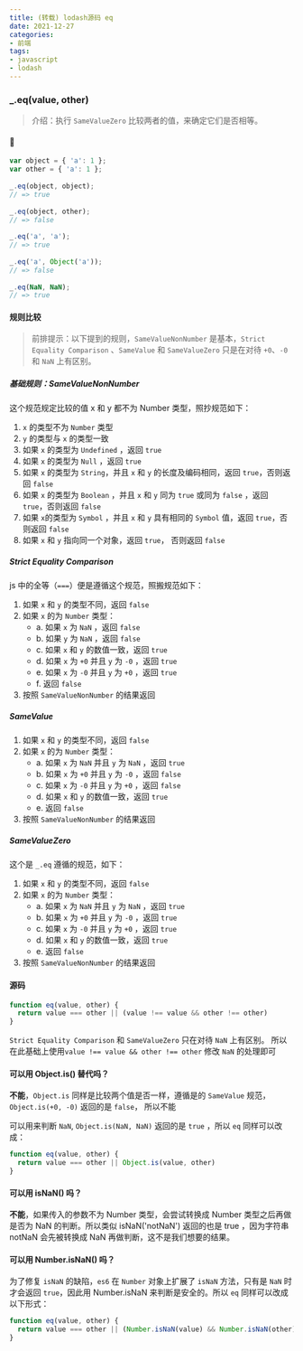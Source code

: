 ```yaml
---
title: (转载) lodash源码 eq
date: 2021-12-27
categories:
- 前端
tags:
- javascript
- lodash
---
```

### _.eq(value, other)
> 介绍：执行 `SameValueZero` 比较两者的值，来确定它们是否相等。
#### 🌰
```javascript
var object = { 'a': 1 };
var other = { 'a': 1 };
 
_.eq(object, object);
// => true
 
_.eq(object, other);
// => false
 
_.eq('a', 'a');
// => true
 
_.eq('a', Object('a'));
// => false
 
_.eq(NaN, NaN);
// => true
```
#### 规则比较
> 前排提示：以下提到的规则，`SameValueNonNumber` 是基本，`Strict Equality Comparison` 、`SameValue` 和 `SameValueZero` 只是在对待 `+0`、`-0` 和 `NaN` 上有区别。
##### 基础规则：SameValueNonNumber

这个规范规定比较的值 x 和 y 都不为 Number 类型，照抄规范如下：
1. `x` 的类型不为 `Number` 类型
1. `y` 的类型与 `x` 的类型一致
1. 如果 `x` 的类型为 `Undefined` ，返回 `true`
1. 如果 `x` 的类型为 `Null` ，返回 `true`
1. 如果 `x` 的类型为 `String`，并且 `x` 和 `y` 的长度及编码相同，返回 `true`，否则返回 `false`
1. 如果 `x` 的类型为 `Boolean` ，并且 `x` 和 `y` 同为 `true` 或同为 `false` ，返回 `true`，否则返回 `false`
1. 如果 `x`的类型为 `Symbol` ，并且 `x` 和 `y` 具有相同的 `Symbol` 值，返回 `true`，否则返回 `false`
1. 如果 `x` 和 `y` 指向同一个对象，返回 `true`， 否则返回 `false`
##### Strict Equality Comparison
js 中的全等（`===`）便是遵循这个规范，照搬规范如下：
1. 如果 `x` 和 `y` 的类型不同，返回 `false`
1. 如果 `x` 的为 `Number` 类型：
    - a. 如果 `x` 为 `NaN` ，返回 `false`
    - b. 如果 `y` 为 `NaN` ，返回 `false`
    - c. 如果 `x` 和 `y` 的数值一致，返回 `true`
    - d. 如果 `x` 为 `+0` 并且 `y` 为 `-0` ，返回 `true`
    - e. 如果 `x` 为 `-0` 并且 `y` 为 `+0` ，返回 `true`
    - f. 返回 `false`
1. 按照 `SameValueNonNumber` 的结果返回
##### SameValue
1. 如果 `x` 和 `y` 的类型不同，返回 `false`
1. 如果 `x` 的为 `Number` 类型：
    - a. 如果 `x` 为 `NaN` 并且 `y` 为 `NaN` ，返回 `true`
    - b. 如果 `x` 为 `+0` 并且 `y` 为 `-0` ，返回 `false`
    - c. 如果 `x` 为 `-0` 并且 `y` 为 `+0` ，返回 `false`
    - d. 如果 `x` 和 `y` 的数值一致，返回 `true`
    - e. 返回 `false`
1. 按照 `SameValueNonNumber` 的结果返回
##### SameValueZero
这个是 `_.eq` 遵循的规范，如下：
1. 如果 `x` 和 `y` 的类型不同，返回 `false`
1. 如果 `x` 的为 `Number` 类型：
    - a. 如果 `x` 为 `NaN` 并且 `y` 为 `NaN` ，返回 `true`
    - b. 如果 `x` 为 `+0` 并且 `y` 为 `-0` ，返回 `true`
    - c. 如果 `x` 为 `-0` 并且 `y` 为 `+0` ，返回 `true`
    - d. 如果 `x` 和 `y` 的数值一致，返回 `true`
    - e. 返回 `false`
1. 按照 `SameValueNonNumber` 的结果返回

#### 源码
```javascript
function eq(value, other) {
  return value === other || (value !== value && other !== other)
}
```
`Strict Equality Comparison` 和 `SameValueZero` 只在对待 `NaN` 上有区别。
所以在此基础上使用`value !== value && other !== other` 修改 `NaN` 的处理即可

#### 可以用 Object.is() 替代吗？
**不能**，`Object.is` 同样是比较两个值是否一样，遵循是的 `SameValue` 规范，`Object.is(+0, -0)` 返回的是 `false`， 所以不能

可以用来判断 `NaN`, `Object.is(NaN, NaN)` 返回的是 `true` ，所以 `eq` 同样可以改成：
```javascript
function eq(value, other) {
  return value === other || Object.is(value, other)
}
```

#### 可以用 isNaN() 吗？
**不能**，如果传入的参数不为 Number 类型，会尝试转换成 Number 类型之后再做是否为 NaN 的判断。所以类似 isNaN('notNaN') 返回的也是 true ，因为字符串 notNaN 会先被转换成 NaN 再做判断，这不是我们想要的结果。

#### 可以用 Number.isNaN() 吗？
为了修复 `isNaN` 的缺陷，`es6` 在 `Number` 对象上扩展了 `isNaN` 方法，只有是 `NaN` 时才会返回 `true`，因此用 Number.isNaN 来判断是安全的。所以 `eq` 同样可以改成以下形式：
```javascript
function eq(value, other) {
  return value === other || (Number.isNaN(value) && Number.isNaN(other))
}
```